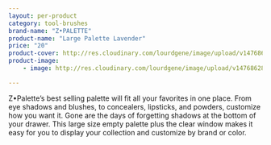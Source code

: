 ```yaml
---
layout: per-product
category: tool-brushes
brand-name: "Z•PALETTE"
product-name: "Large Palette Lavender"
price: "20"
product-cover: http://res.cloudinary.com/lourdgene/image/upload/v1476862893/makeup-tool/z-palette/cover-image.jpg
product-image:
    - image: http://res.cloudinary.com/lourdgene/image/upload/v1476862893/makeup-tool/z-palette/cover-image.jpg

---
```

Z•Palette’s best selling palette will fit all your favorites in one place. From eye shadows and blushes, to concealers, lipsticks, and powders, customize how you want it. Gone are the days of forgetting shadows at the bottom of your drawer. This large size empty palette plus the clear window makes it easy for you to display your collection and customize by brand or color.